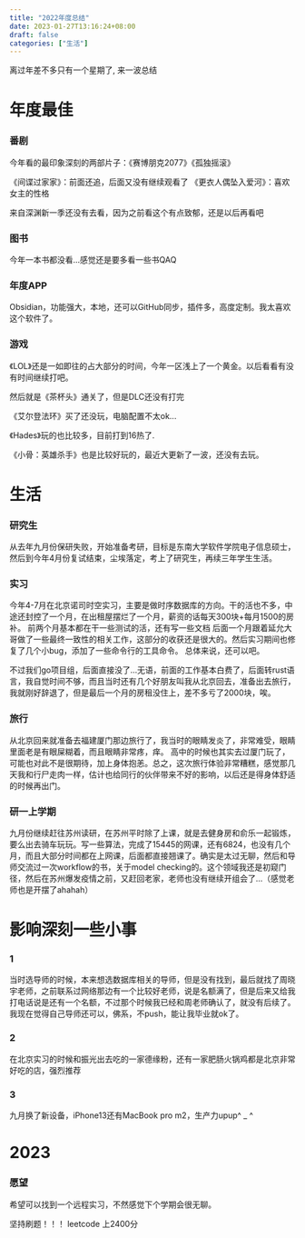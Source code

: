 ```yaml
---
title: "2022年度总结"
date: 2023-01-27T13:16:24+08:00
draft: false
categories: ["生活"]
---
```


离过年差不多只有一个星期了, 来一波总结

# 年度最佳

### 番剧
今年看的最印象深刻的两部片子：《赛博朋克2077》《孤独摇滚》

《间谍过家家》：前面还追，后面又没有继续观看了
《更衣人偶坠入爱河》：喜欢女主的性格

来自深渊新一季还没有去看，因为之前看这个有点致郁，还是以后再看吧

### 图书
今年一本书都没看...感觉还是要多看一些书QAQ

### 年度APP
Obsidian，功能强大，本地，还可以GitHub同步，插件多，高度定制。我太喜欢这个软件了。

### 游戏
《LOL》还是一如即往的占大部分的时间，今年一区浅上了一个黄金。以后看看有没有时间继续打吧。

然后就是《茶杯头》通关了，但是DLC还没有打完

《艾尔登法环》买了还没玩，电脑配置不太ok...

《Hades》玩的也比较多，目前打到16热了.

《小骨：英雄杀手》也是比较好玩的，最近大更新了一波，还没有去玩。


# 生活

### 研究生
从去年九月份保研失败，开始准备考研，目标是东南大学软件学院电子信息硕士，然后到今年4月份复试结束，尘埃落定，考上了研究生，再续三年学生生活。

### 实习
今年4-7月在北京诺司时空实习，主要是做时序数据库的方向。干的活也不多，中途还封控了一个月，在出租屋摆烂了一个月，薪资的话每天300块+每月1500的房补。
前两个月基本都在干一些测试的活，还有写一些文档
后面一个月跟着延允大哥做了一些最终一致性的相关工作，这部分的收获还是很大的。然后实习期间也修复了几个小bug，添加了一些命令行的工具命令。
总体来说，还可以吧。

不过我们go项目组，后面直接没了...无语，前面的工作基本白费了，后面转rust语言，我自觉时间不够，而且当时还有几个好朋友叫我从北京回去，准备出去旅行，我就刚好辞退了，但是最后一个月的房租没住上，差不多亏了2000块，唉。

### 旅行

从北京回来就准备去福建厦门那边旅行了，我当时的眼睛发炎了，非常难受，眼睛里面老是有眼屎糊着，而且眼睛非常疼，痒。
高中的时候也其实去过厦门玩了，可能也对此不是很期待，加上身体抱恙。总之，这次旅行体验非常糟糕，感觉那几天我和行尸走肉一样，估计也给同行的伙伴带来不好的影响，以后还是得身体舒适的时候再出门。

### 研一上学期

九月份继续赶往苏州读研，在苏州平时除了上课，就是去健身房和俞乐一起锻炼，要么出去骑车玩玩。写一些算法，完成了15445的网课，还有6824，也没有几个月，而且大部分时间都在上网课，后面都直接翘课了。确实是太过无聊，然后和导师交流过一次workflow的书，关于model checking的。这个领域我还是初窥门径，然后在苏州爆发疫情之前，又赶回老家，老师也没有继续开组会了...（感觉老师也是开摆了ahahah）

# 影响深刻一些小事

### 1
当时选导师的时候，本来想选数据库相关的导师，但是没有找到，最后就找了周晓宇老师，之前联系过网络那边有一个比较好老师，说是名额满了，但是后来又给我打电话说是还有一个名额，不过那个时候我已经和周老师确认了，就没有后续了。我现在觉得自己导师还可以，佛系，不push，能让我毕业就ok了。


### 2
在北京实习的时候和振光出去吃的一家德缘粉，还有一家肥肠火锅鸡都是北京非常好吃的店，强烈推荐

### 3
九月换了新设备，iPhone13还有MacBook pro m2，生产力upup^ _ ^

# 2023

### 愿望

希望可以找到一个远程实习，不然感觉下个学期会很无聊。

坚持刷题！！！
leetcode 上2400分






